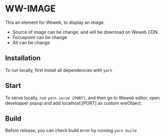 # WW-IMAGE

This an element for Weweb, to display an image.

-   Source of image can be change, and will be download on Weweb CDN.
-   Focuspoint can be change
-   Alt can be change

## Installation

To run locally, first install all dependencies with `yarn`
​

## Start

To serve locally, run `yarn serve [PORT]`, and then go to Weweb editor, open developper popup and add localhost:[PORT] as custom wwObject.

## Build

Before release, you can check build error by running `yarn build`
​
